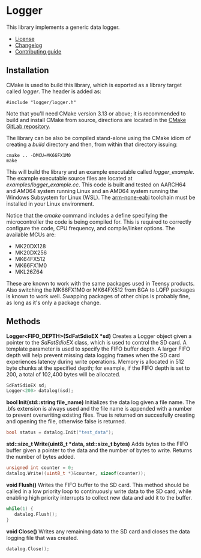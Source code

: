 # Logger
This library implements a generic data logger.
   * [License](LICENSE.md)
   * [Changelog](CHANGELOG.md)
   * [Contributing guide](CONTRIBUTING.md)

## Installation
CMake is used to build this library, which is exported as a library target called *logger*. The header is added as:

```
#include "logger/logger.h"
```
Note that you'll need CMake version 3.13 or above; it is recommended to build and install CMake from source, directions are located in the [CMake GitLab repository](https://github.com/Kitware/CMake).

The library can be also be compiled stand-alone using the CMake idiom of creating a *build* directory and then, from within that directory issuing:

```
cmake .. -DMCU=MK66FX1M0
make
```

This will build the library and an example executable called *logger_example*. The example executable source files are located at *examples/logger_example.cc*. This code is built and tested on AARCH64 and AMD64 system running Linux and an AMD64 system running the Windows Subsystem for Linux (WSL). The [arm-none-eabi](https://developer.arm.com/tools-and-software/open-source-software/developer-tools/gnu-toolchain/gnu-rm/downloads) toolchain must be installed in your Linux environment.

Notice that the *cmake* command includes a define specifying the microcontroller the code is being compiled for. This is required to correctly configure the code, CPU frequency, and compile/linker options. The available MCUs are:
   * MK20DX128
   * MK20DX256
   * MK64FX512
   * MK66FX1M0
   * MKL26Z64

These are known to work with the same packages used in Teensy products. Also switching the MK66FX1M0 or MK64FX512 from BGA to LQFP packages is known to work well. Swapping packages of other chips is probably fine, as long as it's only a package change. 

## Methods

**Logger<FIFO_DEPTH>(SdFatSdioEX &ast;sd)** Creates a Logger object given a pointer to the *SdFatSdioEX* class, which is used to control the SD card. A template parameter is used to specify the FIFO buffer depth. A larger FIFO depth will help prevent missing data logging frames when the SD card experiences latency during write operations. Memory is allocated in 512 byte chunks at the specified depth; for example, if the FIFO depth is set to 200, a total of 102,400 bytes will be allocated.

```C++
SdFatSdioEX sd;
Logger<200> datalog(&sd);
```

**bool Init(std::string file_name)** Initializes the data log given a file name. The .bfs extension is always used and the file name is appended with a number to prevent overwriting existing files. True is returned on succesfully creating and opening the file, otherwise false is returned.

```C++
bool status = datalog.Init("test_data");
```

**std::size_t Write(uint8_t &ast;data, std::size_t bytes)** Adds bytes to the FIFO buffer given a pointer to the data and the number of bytes to write. Returns the number of bytes added. 

```C++
unsigned int counter = 0;
datalog.Write((uint8_t *)&counter, sizeof(counter));
```

**void Flush()** Writes the FIFO buffer to the SD card. This method should be called in a low priority loop to continuously write data to the SD card, while enabling high priority interrupts to collect new data and add it to the buffer.

```C++
while(1) {
   datalog.Flush();
}
```

**void Close()** Writes any remaining data to the SD card and closes the data logging file that was created.

```C++
datalog.Close();
```
